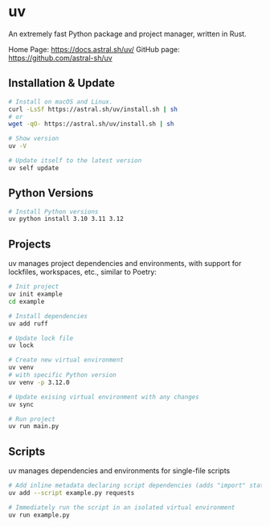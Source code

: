 # uv
An extremely fast Python package and project manager, written in Rust.

Home Page: https://docs.astral.sh/uv/
GitHub page: https://github.com/astral-sh/uv



## Installation & Update
```bash
# Install on macOS and Linux.
curl -LsSf https://astral.sh/uv/install.sh | sh
# or
wget -qO- https://astral.sh/uv/install.sh | sh

# Show version
uv -V

# Update itself to the latest version
uv self update
```


## Python Versions
```bash
# Install Python versions
uv python install 3.10 3.11 3.12
```


## Projects
uv manages project dependencies and environments, with support for lockfiles, workspaces, etc., similar to Poetry:
```bash
# Init project
uv init example
cd example

# Install dependencies
uv add ruff

# Update lock file
uv lock

# Create new virtual environment
uv venv
# with specific Python version
uv venv -p 3.12.0

# Update exising virtual environment with any changes
uv sync

# Run project
uv run main.py
```


## Scripts
uv manages dependencies and environments for single-file scripts
```bash
# Add inline metadata declaring script dependencies (adds "import" statements)
uv add --script example.py requests

# Immediately run the script in an isolated virtual environment
uv run example.py
```
